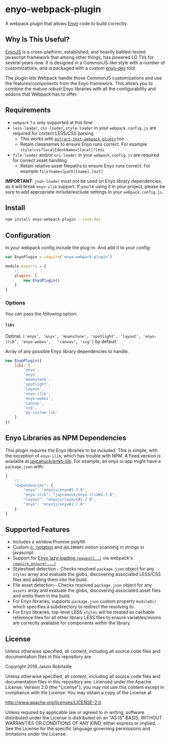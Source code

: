 # enyo-webpack-plugin
A webpack plugin that allows [Enyo](http://enyojs.com) code to build correctly.

## Why Is This Useful?

[EnyoJS](https://github.com/enyojs/enyo) is a cross-platform, established, and heavily battled-tested javascript framework that among other things, has powered LG TVs for several years now. It is designed in a CommonJS-like style with a number of customizations, and is packaged with a custom [enyo-dev](https://github.com/enyojs/enyo-dev) tool.

The plugin lets Webpack handle those CommonJS customizations and use the features/components from the Enyo framework. This allows you to combine the mature robust Enyo libraries with all the configurability and addons that Webpack has to offer.

## Requirements

* `webpack` 1.x only supported at this time
* `less-loader`, `css-loader`, `style-loader` in your `webpack.config.js` are required for correct LESS/CSS parsing
	* This works with [`extract-text-webpack-plugin`](https://github.com/webpack/extract-text-webpack-plugin) too
	* Retain classnames to ensure Enyo runs correct. For example `style!css?localIdentName=[local]!less`
* `file-loader` and/or `uri-loader` in your `webpack.config.js` are required for correct asset handling
	* Retain relative asset filepaths to ensure Enyo runs correct. For example `file?name=[path][name].[ext]`

**IMPORTANT**: `json-loader` must not be used on Enyo library dependencies, as it will break `enyo-ilib` support. If you're using it in your project, please be sure to add appropriate include/exclude settings in your `webpack.config.js`.


## Install

```sh
npm install enyo-webpack-plugin --save-dev
```

## Configuration

In your webpack config include the plug-in. And add it to your config:

```js
var EnyoPlugin = require('enyo-webpack-plugin')

module.exports = {
    // ....
    plugins: [
		new EnyoPlugin()
	]
}
```

### Options

You can pass the following option:

#### `libs`

Optinal. `['enyo', 'onyx', 'moonstone', 'spotlight', 'layout', 'enyo-ilib', 'enyo-webos',	'canvas', 'svg']` by default.

Array of any possible Enyo library dependencies to handle.

```js
new EnyoPlugin({
	libs: [
		'enyo',
		'onyx',
		'moonstone',
		'spotlight',
		'layout',
		'enyo-ilib', 
		'enyo-webos',
		'canvas',
		'svg',
		'my-custom-lib'
	]
})
```

## Enyo Libraries as NPM Dependencies
This plugin requires the Enyo libraries to be included. This is simple, with the exception of `enyo-ilib`, which has trouble with NPM. A fixed version is available at [jaycanuck/enyo-ilib](https://github.com/jaycanuck/enyo-ilib). For example, an onyx ui app might have a `package.json` with:

```js
{
	//...
	"dependencies": {
		"enyo": "enyojs/enyo#2.7.0",
		"enyo-ilib": "jaycanuck/enyo-ilib#2.7.0",
		"layout": "enyojs/layout#2.7.0",
		"onyx": "enyojs/onyx#2.7.0"
	}
}
```

## Supported Features

* Includes a window.Promise polyfill
* Custom [`@.` notation](https://github.com/enyojs/enyo-dev#referencing-from-javascript) and `@@LIBRARY` notion scanning in strings in javascript.
* Support for [Enyo lazy-loading `request(..)`](https://enyojs.com/docs/latest/developer-guide/building-apps/performance/lazy-loading.html) via webpack's [`require.ensure(...)`](https://webpack.github.io/docs/code-splitting.html)
* Stylesheet detection - Checks resolved `package.json` object for any `styles` array and evaluate the globs, discovering associated LESS/CSS files and adding them into the build.
* File asset detection - Checks resolved `package.json` object for any `assets` array and evaluate the globs, discovering associated asset files and emits them in the build.
* For Enyo libraries, supports `package.json` custom property `moduleDir` which specifies a subdirectory to redirect the resolving to.
* For Enyo libraries, top-level LESS `styles` will be treated as cachable reference files for all other library LESS files to ensure variables/mixins are correctly available for components within the library.

## License

Unless otherwise specified, all content, including all source code files and documentation files in this repository are:

Copyright 2016 Jason Robitaille

Unless otherwise specified, all content, including all source code files and documentation files in this repository are: Licensed under the Apache License, Version 2.0 (the "License"); you may not use this content except in compliance with the License. You may obtain a copy of the License at

http://www.apache.org/licenses/LICENSE-2.0

Unless required by applicable law or agreed to in writing, software distributed under the License is distributed on an "AS IS" BASIS, WITHOUT WARRANTIES OR CONDITIONS OF ANY KIND, either express or implied. See the License for the specific language governing permissions and limitations under the License.
